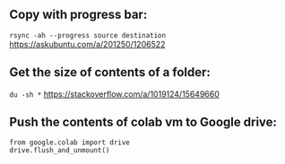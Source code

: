 ## Copy with progress bar:
```rsync -ah --progress source destination```
https://askubuntu.com/a/201250/1206522

## Get the size of contents of a folder:
```du -sh *```
https://stackoverflow.com/a/1019124/15649660

## Push the contents of colab vm to Google drive:
```
from google.colab import drive
drive.flush_and_unmount()
```
